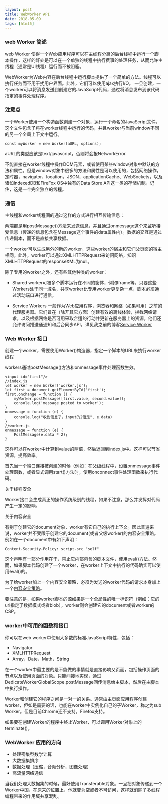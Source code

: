 ```yaml
---
layout: post
title: WebWorker API
date: 2018-05-09
tags: [html5]
---
```


### web Worker 简述

web Worker 使得一个Web应用程序可以在主线程分离的后台线程中运行一个脚本操作，这样的好处是可以在一个单独的线程中执行费事的处理任务，从而允许主线程（通常是UI线程）运行而不被阻塞。

WebWorker为Web内容在后台线程中运行脚本提供了一个简单的方法。线程可以执行任务而不用干扰用户界面。此外，它们可以使用ajax执行I/O。 一旦创建，一个worker可以将消息发送到创建它的JavaScript代码，通过将消息发布到该代码指定的事件处理程序。


### 注意点

一个Worker使用一个构造函数创建一个对象，运行一个命名的JavaScript文件，这个文件包含了将在worker线程中运行的代码，并且worker与当前window不同的另一个全局上下文中运行。

    const myWorker = new Worker(aURL, options);

aURL的类型应该是text/javascript，否则将会报NetworkError.

不能直接在worker线程中操作DOM元素，或者使用某些window对象中默认的方法和属性。但是window对象中很多的方法和属性是可以使用的，包括网络操作，定时器，navigator，location，JSON，applicationCache、WebSockets，以及诸如IndexedDB和FireFox OS中独有的Data Store API这一类的存储机制。记住，这是一个完全独立的线程。


### 通信

主线程和worker线程间的通过这样的方式进行相互传输信息：

两端都是用postMessage()方法来发送信息，并且通过onmessage这个来监听接受信息（传递的信息包含在Message这个事件的data属性内）。数据的交互是通过传递副本，而不是直接共享数据。

一个worker可以生成另外的新的worker，这些worker的宿主和它们父页面的宿主相同。此外，worker可以通过XMLHTTPRequest来访问网络，知识XMLHTTPRequest的responseXML为null。

除了专用的worker之外，还有些其他种类的worker：

- Shared worker可被多个脚本运行在不同的窗体，例如Iframe等，只要这些Workers处于同一域名，共享worker比专用worker更复杂一点，脚本必须通过活动端口进行通信。

- Service Workers 一般作为Web应用程序，浏览器和网络（如果可用）之前的代理服务器。它们旨在（除开其它方面）创建有效的离线体验，拦截网络请求，以及根据网络是否可用采取合适的行动并更新在服务器上的资源。他们还允许访问推送通通知和后台同步API。详见我之前的博客[Service Worker](http://http://leunggabou.com/2018/04/12/service-worker/)

### Web Worker 接口

创建一个worker，需要使用Worker()构造器，指定一个脚本的URL来执行worker线程

workers通过postMessage()方法和onmessage事件处理函数生效。

    <input id="first"/>
    //index.js
    let worker = new Worker('worker.js');
    let first = document.getElementById('first');
    first.onchange = function () {
        myWorker.postMessage([first.value, second.value]);
        console.log('message posted to worker');
    }
    onmessage = function (e) {
        console.log("收到信息了，input的2倍是", e.data)
    }
    //worker.js
    onmessage = function (e) {
        PostMessage(e.data * 2);
    }

这样可以在worker中计算到value的两倍，然后返回到index.js中。这样可以节省资源，提高效率。

首先当一个端口连接被创建的时候（例如：在父级线程中，设置onmessage事件处理函数，或者显式调用start()方法时，使用onconnect事件处理函数来执行代码。

关于线程安全

Worker接口会生成真正的操作系统级别的线程，如果不注意，那么并发挥对代码产生一定的影响。

关于内容安全

有别于创建它的document对象，worker有它自己的执行上下文。因此普遍来说，worker并不受限于创建它的document(或者父级worker)的内容安全策略。例如在一个document中有如下声明：

    Content-Security-Policy: script-src "self"

这个声明有一部分作用在于，禁止它内部包含的脚本文件，使用eval()方法。然而，如果脚本代码创建了一个worker，在worker上下文中执行的代码确实可以使用eval()的。

为了给worker加上一个内容安全策略，必须为发送的worker代码的请求本身加上一个[内容安全策略](https://developer.mozilla.org/zh-CN/docs/Web/HTTP/Headers/Content-Security-Policy__by_cnvoid)。

要注意的是，如果worker脚本的源如果是一个全局性的唯一标识符（例如：它的url指定了数据模式或者blob），worker则会创建它的document或者worker的CSP。

### worker中可用的函数和接口

你可以在web worker中使用大多数的标准JavaScript特性，包括：

- Navigator
- XMLHTTPRequest
- Array，Date，Math，String

在一个worker中最主要的是不能做的事情就是直接影响父页面，包括操作页面的节点以及使用页面的对象。只能间接地实现，通过DedicateWorkerGlobalScope.postMessage回传消息给主脚本，然后在主脚本中执行操作。

Worker和创建它的程序之间是一对一的关系。通常由主页面应用程序创建worker，但如是需要的话，也能在worker中实例化自己的子Worker，称之为sub Worker。但是目前Chrome还不支持，Firefox支持。

如果要在创建Worker的程序中终止Worker，可以调用Worker对象上的terminate()。

### WebWorker 应用的方向

- 处理密集型数学计算
- 大数据集排序
- 数据处理（压缩，音频分析，图像处理）
- 高流量网络通信

当我们处理大数据集的时候，最好使用Transferable对象。一旦把对象传递到一个Worker中国，在原来的位置上，他就变为空或者不可访问，这样就消除了多线程编程带来的作用域共享混乱。